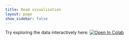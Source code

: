```yaml
---
title: Read visualisation
layout: page
show_sidebar: false
---
```



Try exploring the data interactively here: [![Open In Colab](https://colab.research.google.com/assets/colab-badge.svg)](https://colab.research.google.com/github/CobiontID/CobiontID.github.io/blob/main/Readviz_demo.ipynb)


